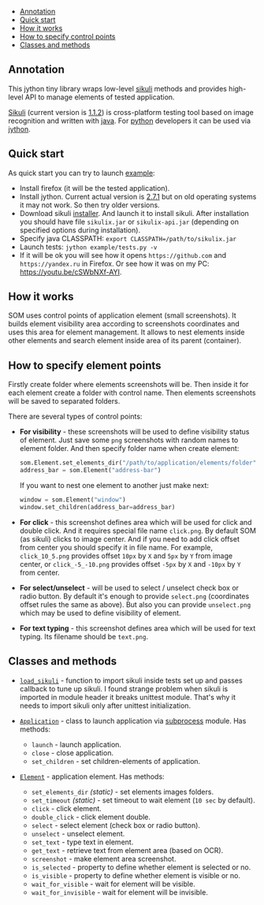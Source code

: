 - [Annotation](#annotation)
- [Quick start](#quick-start)
- [How it works](#how-it-works)
- [How to specify control points](#how-to-specify-control-points)
- [Classes and methods](classes-and-methods)

## Annotation

This jython tiny library wraps low-level [sikuli](http://sikulix.com/) methods and provides high-level API to manage elements of tested application.

[Sikuli](http://sikulix.com/) (current version is [1.1.2](https://launchpad.net/sikuli/sikulix/1.1.2)) is cross-platform testing tool based on image recognition and written with [java](https://java.com/).
For [python](https://www.python.org/) developers it can be used via [jython](http://www.jython.org/).

## Quick start

As quick start you can try to launch [example](https://github.com/schipiga/som/tree/master/example):

- Install firefox (it will be the tested application).
- Install jython. Current actual version is [2.7.1](http://fwierzbicki.blogspot.com.ee/2017/07/jython-271-final-released.html) but on old operating systems it may not work. So then try older versions.
- Download sikuli [installer](https://launchpad.net/sikuli/sikulix/1.1.2). And launch it to install sikuli. After installation you should have file `sikulix.jar` or `sikulix-api.jar` (depending on specified options during installation).
- Specify java CLASSPATH: `export CLASSPATH=/path/to/sikulix.jar`
- Launch tests: `jython example/tests.py -v`
- If it will be ok you will see how it opens `https://github.com` and `https://yandex.ru` in Firefox. Or see how it was on my PC: https://youtu.be/cSWbNXf-AYI.

## How it works

SOM uses control points of application element (small screenshots).
It builds element visibility area according to screenshots coordinates and uses this area for element management.
It allows to nest elements inside other elements and search element inside area of its parent (container).

## How to specify element points

Firstly create folder where elements screenshots will be. Then inside it for each element create a folder with control name. Then elements screenshots will be saved to separated folders.

There are several types of control points:

- **For visibility** - these screenshots will be used to define visibility status of element. Just save some `png` screenshots with random names to element folder. And then specify folder name when create element:

    ```python
    som.Element.set_elements_dir("/path/to/application/elements/folder")
    address_bar = som.Element("address-bar")
    ```

    If you want to nest one element to another just make next:

    ```python
    window = som.Element("window")
    window.set_children(address_bar=address_bar)
    ```

- **For click** - this screenshot defines area which will be used for click and double click. And it requires special file name `click.png`. By default SOM (as sikuli) clicks to image center. And if you need to add click offset from center you should specify it in file name. For example, `click_10_5.png` provides offset `10px` by `X` and `5px` by `Y` from image center, or `click_-5_-10.png` provides offset `-5px` by `X` and `-10px` by `Y` from center.

- **For select/unselect** - will be used to select / unselect check box or radio button. By default it's enough to provide `select.png` (coordinates offset rules the same as above). But also you can provide `unselect.png` which may be used to define visibility of element.

- **For text typing** - this screenshot defines area which will be used for text typing. Its filename should be `text.png`.

## Classes and methods

- [`load_sikuli`](https://github.com/schipiga/som/blob/master/som.py#L48) - function to import sikuli inside tests set up and passes callback to tune up sikuli. I found strange problem when sikuli is imported in module header it breaks unittest module. That's why it needs to import sikuli only after unittest initialization.

- [`Application`](https://github.com/schipiga/som/blob/master/som.py#L83) - class to launch application via [subprocess](https://docs.python.org/2/library/subprocess.html) module. Has methods:

    - `launch` - launch application.
    - `close` - close application.
    - `set_children` - set children-elements of application.

- [`Element`](https://github.com/schipiga/som/blob/master/som.py#L170) - application element. Has methods:

    - `set_elements_dir` _(static)_ - set elements images folders.
    - `set_timeout` _(static)_ - set timeout to wait element (`10 sec` by default).
    - `click` - click element.
    - `double_click` - click element double.
    - `select` - select element (check box or radio button).
    - `unselect` - unselect element.
    - `set_text` - type text in element.
    - `get_text` - retrieve text from element area (based on OCR).
    - `screenshot` - make element area screenshot.
    - `is_selected` - property to define whether element is selected or no.
    - `is_visible` - property to define whether element is visible or no.
    - `wait_for_visible` - wait for element will be visible.
    - `wait_for_invisible` - wait for element will be invisible.
